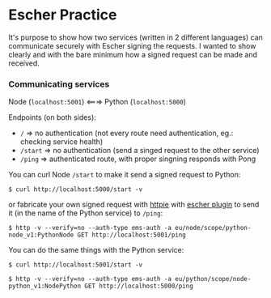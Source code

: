 # Escher Practice

It's purpose to show how two services (written in 2 different languages) can communicate securely with Escher signing the requests. I wanted to show clearly and with the bare minimum how a signed request can be made and received.

### Communicating services

Node (`localhost:5001`) <===> Python (`localhost:5000`)


Endpoints (on both sides):
- `/`      => no authentication (not every route need authentication, eg.: checking service health)
- `/start` => no authentication (send a singed request to the other service)
- `/ping`  => authenticated route, with proper singning responds with Pong

You can curl Node `/start` to make it send a signed request to Python:
```
$ curl http://localhost:5000/start -v
```
or fabricate your own signed request with [httpie](https://github.com/jakubroztocil/httpie) with [escher plugin](https://github.com/emartech/httpie-ems-auth) to send it (in the name of the Python service) to `/ping`:

```
$ http -v --verify=no --auth-type ems-auth -a eu/node/scope/python-node_v1:PythonNode GET http://localhost:5001/ping
```

You can do the same things with the Python service:
```
$ curl http://localhost:5001/start -v
```
```
$ http -v --verify=no --auth-type ems-auth -a eu/python/scope/node-python_v1:NodePython GET http://localhost:5000/ping
```
